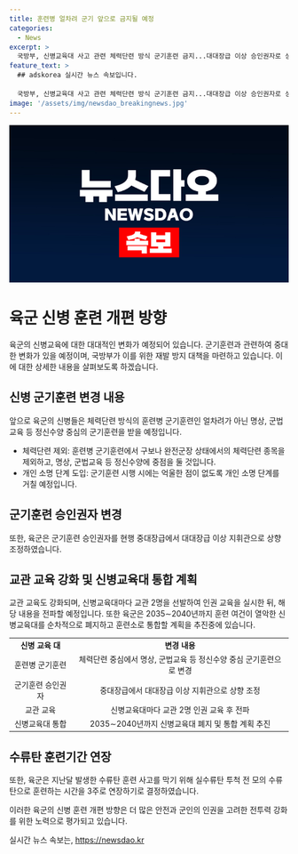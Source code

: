 ```yaml
---
title: 훈련병 얼차려 군기 앞으로 금지될 예정
categories:
  - News
excerpt: >
  국방부, 신병교육대 사고 관련 체력단련 방식 군기훈련 금지...대대장급 이상 승인권자로 상향   신병교육대 관련 사망 사고로 국방부가 체력단련 중단 및 대대장급 이상 승인권자로 변경. 군기훈련 시 체력단련 종목 제외하고 정신수양만 진행. 군기훈련 시행 시 개인 소명 단계 도입. 육군은 수류탄 투척 훈련 기간을 3주로 연장하여 안전 대책 추진. 同 모의 수류탄 훈련으로 안전 강화. 재발 방지 대책 강화, 훈련소 통합 등 향후 대책 추진 계획.
feature_text: >
  ## adskorea 실시간 뉴스 속보입니다.

  국방부, 신병교육대 사고 관련 체력단련 방식 군기훈련 금지...대대장급 이상 승인권자로 상향   신병교육대 관련 사망 사고로 국방부가 체력단련 중단 및 대대장급 이상 승인권자로 변경. 군기훈련 시 체력단련 종목 제외하고 정신수양만 진행. 군기훈련 시행 시 개인 소명 단계 도입. 육군은 수류탄 투척 훈련 기간을 3주로 연장하여 안전 대책 추진. 同 모의 수류탄 훈련으로 안전 강화. 재발 방지 대책 강화, 훈련소 통합 등 향후 대책 추진 계획.
image: '/assets/img/newsdao_breakingnews.jpg'
---
```


<p><img src="/assets/img/newsdao_breakingnews.jpg" alt="adskorea 속보" /></p>

<h1>육군 신병 훈련 개편 방향</h1>

<p data-ke-size="size16">육군의 신병교육에 대한 대대적인 변화가 예정되어 있습니다. 군기훈련과 관련하여 중대한 변화가 있을 예정이며, 국방부가 이를 위한 재발 방지 대책을 마련하고 있습니다. 이에 대한 상세한 내용을 살펴보도록 하겠습니다.</p>

<h2>신병 군기훈련 변경 내용</h2>

<p>앞으로 육군의 신병들은 체력단련 방식의 훈련병 군기훈련인 얼차려가 아닌 명상, 군법교육 등 정신수양 중심의 군기훈련을 받을 예정입니다.</p>

<ul>
  <li>체력단련 제외: 훈련병 군기훈련에서 구보나 완전군장 상태에서의 체력단련 종목을 제외하고, 명상, 군법교육 등 정신수양에 중점을 둘 것입니다.</li>
  <li>개인 소명 단계 도입: 군기훈련 시행 시에는 억울한 점이 없도록 개인 소명 단계를 거칠 예정입니다.</li>
</ul>

<h2>군기훈련 승인권자 변경</h2>

<p>또한, 육군은 군기훈련 승인권자를 현행 중대장급에서 대대장급 이상 지휘관으로 상향 조정하였습니다.</p>

<h2>교관 교육 강화 및 신병교육대 통합 계획</h2>

<p>교관 교육도 강화되며, 신병교육대마다 교관 2명을 선발하여 인권 교육을 실시한 뒤, 해당 내용을 전파할 예정입니다. 또한 육군은 2035∼2040년까지 훈련 여건이 열악한 신병교육대를 순차적으로 폐지하고 훈련소로 통합할 계획을 추진중에 있습니다.</p>

<table>
  <tr>
    <td style="text-align: center; height: 17px;"><b>신병 교육 대</b></td>
    <td style="text-align: center; height: 17px;"><b>변경 내용</b></td>
  </tr>
  <tr>
    <td style="text-align: center; height: 17px;">훈련병 군기훈련</td>
    <td style="text-align: center; height: 17px;">체력단련 중심에서 명상, 군법교육 등 정신수양 중심 군기훈련으로 변경</td> 
  </tr>
  <tr>
    <td style="text-align: center; height: 17px;">군기훈련 승인권자</td>
    <td style="text-align: center; height: 17px;">중대장급에서 대대장급 이상 지휘관으로 상향 조정</td> 
  </tr>
  <tr>
    <td style="text-align: center; height: 17px;">교관 교육</td>
    <td style="text-align: center; height: 17px;">신병교육대마다 교관 2명 인권 교육 후 전파</td> 
  </tr>
  <tr>
    <td style="text-align: center; height: 17px;">신병교육대 통합</td>
    <td style="text-align: center; height: 17px;">2035∼2040년까지 신병교육대 폐지 및 통합 계획 추진</td> 
  </tr>
</table>

<h2>수류탄 훈련기간 연장</h2>

<p>또한, 육군은 지난달 발생한 수류탄 훈련 사고를 막기 위해 실수류탄 투척 전 모의 수류탄으로 훈련하는 시간을 3주로 연장하기로 결정하였습니다.</p>

<p data-ke-size="size16">이러한 육군의 신병 훈련 개편 방향은 더 많은 안전과 군인의 인권을 고려한 전투력 강화를 위한 노력으로 평가되고 있습니다.</p>
실시간 뉴스 속보는, <a href="https://newsdao.kr" rel="dofollow">https://newsdao.kr</a>


